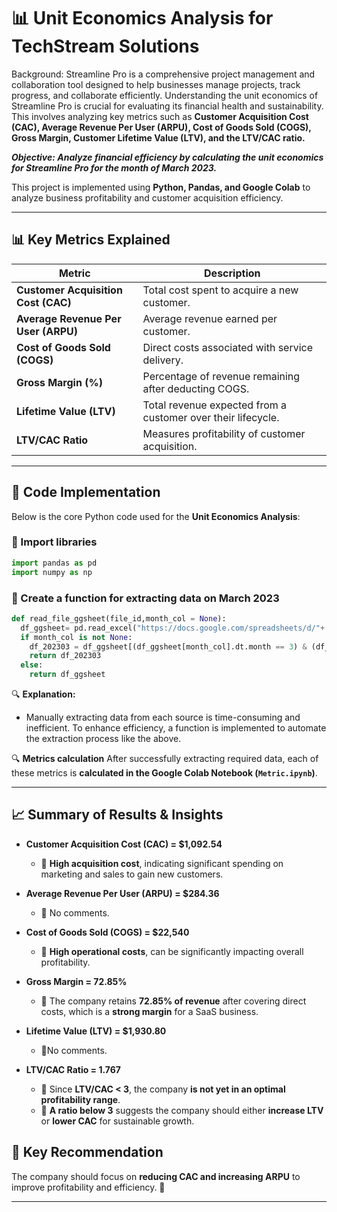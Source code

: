 
# 📊 Unit Economics Analysis for TechStream Solutions

Background: Streamline Pro is a comprehensive project management and collaboration tool designed to help businesses manage projects, track progress, and collaborate efficiently. Understanding the unit economics of Streamline Pro is crucial for evaluating its financial health and sustainability. This involves analyzing key metrics such as  **Customer Acquisition Cost (CAC), Average Revenue Per User (ARPU), Cost of Goods Sold (COGS), Gross Margin, Customer Lifetime Value (LTV), and the LTV/CAC ratio.**

***Objective:  Analyze financial efficiency by calculating the unit economics for Streamline Pro for the month of March 2023.***

This project is implemented using **Python, Pandas, and Google Colab** to analyze business profitability and customer acquisition efficiency.

---

## 📊 Key Metrics Explained

| Metric | Description |
|--------|------------|
| **Customer Acquisition Cost (CAC)** | Total cost spent to acquire a new customer. |
| **Average Revenue Per User (ARPU)** | Average revenue earned per customer. |
| **Cost of Goods Sold (COGS)** | Direct costs associated with service delivery. |
| **Gross Margin (%)** | Percentage of revenue remaining after deducting COGS. |
| **Lifetime Value (LTV)** | Total revenue expected from a customer over their lifecycle. |
| **LTV/CAC Ratio** | Measures profitability of customer acquisition. |


---

## 📜 Code Implementation

Below is the core Python code used for the **Unit Economics Analysis**:

### 🔹 Import libraries
```python
import pandas as pd
import numpy as np
```

### 🔹 Create a function for extracting data on March 2023
```python
def read_file_ggsheet(file_id,month_col = None):
  df_ggsheet= pd.read_excel("https://docs.google.com/spreadsheets/d/"+ file_id +"/export?format=xlsx")
  if month_col is not None:
    df_202303 = df_ggsheet[(df_ggsheet[month_col].dt.month == 3) & (df_ggsheet[month_col].dt.year == 2023)]
    return df_202303
  else:
    return df_ggsheet

```

🔍 **Explanation:**
- Manually extracting data from each source is time-consuming and inefficient. To enhance efficiency, a function is implemented to automate the extraction process like the above.

🔍 **Metrics calculation**
After successfully extracting required data, each of these metrics is **calculated in the Google Colab Notebook (`Metric.ipynb`)**.

---

## 📈 Summary of Results & Insights

- **Customer Acquisition Cost (CAC) = $1,092.54**  
  - 🔹 **High acquisition cost**, indicating significant spending on marketing and sales to gain new customers.  

- **Average Revenue Per User (ARPU) = $284.36**  
  - 🔹 No comments.

- **Cost of Goods Sold (COGS) = $22,540**  
  - 🔹 **High operational costs**, can be significantly impacting overall profitability.  

- **Gross Margin = 72.85%**  
  - 🔹 The company retains **72.85% of revenue** after covering direct costs, which is a **strong margin** for a SaaS business.  

- **Lifetime Value (LTV) = $1,930.80**  
  - 🔹No comments.

- **LTV/CAC Ratio = 1.767**  
  - 🔹 Since **LTV/CAC < 3**, the company **is not yet in an optimal profitability range**.  
  - 🔹 **A ratio below 3** suggests the company should either **increase LTV** or **lower CAC** for sustainable growth.  

## 📢 Key Recommendation  
The company should focus on **reducing CAC and increasing ARPU** to improve profitability and efficiency. 🚀


---



